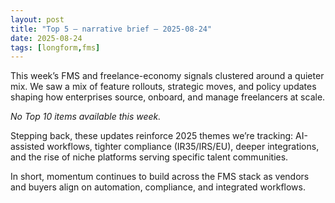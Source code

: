 ```yaml
---
layout: post
title: "Top 5 — narrative brief — 2025-08-24"
date: 2025-08-24
tags: [longform,fms]
---
```

This week’s FMS and freelance-economy signals clustered around a quieter mix. We saw a mix of feature rollouts, strategic moves, and policy updates shaping how enterprises source, onboard, and manage freelancers at scale.

_No Top 10 items available this week._

Stepping back, these updates reinforce 2025 themes we’re tracking: AI-assisted workflows, tighter compliance (IR35/IRS/EU), deeper integrations, and the rise of niche platforms serving specific talent communities.

In short, momentum continues to build across the FMS stack as vendors and buyers align on automation, compliance, and integrated workflows.
